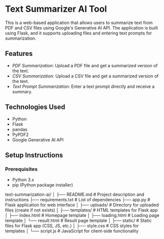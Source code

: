 # Text Summarizer AI Tool

This is a web-based application that allows users to summarize text from PDF and CSV files using Google's Generative AI API. The application is built using Flask, and it supports uploading files and entering text prompts for summarization.

## Features
- *PDF Summarization*: Upload a PDF file and get a summarized version of the text.
- *CSV Summarization*: Upload a CSV file and get a summarized version of the text.
- *Text Prompt Summarization*: Enter a text prompt directly and receive a summary.

## Technologies Used
- Python
- Flask
- pandas
- PyPDF2
- Google Generative AI API

## Setup Instructions

### Prerequisites
- Python 3.x
- pip (Python package installer)


text-summarization-ai/
│
├── README.md              # Project description and instructions
├── requirements.txt       # List of dependencies
├── app.py                 # Flask application for web interface
│
├── uploads/               # Directory for uploaded files (create if not exists)
│
├── templates/             # HTML templates for Flask app
│   ├── index.html         # Homepage template
│   ├── loading.html       # Loading page template
│   └── result.html        # Result page template
│
├── static/                # Static files for Flask app (CSS, JS, etc.)
│   ├── style.css          # CSS styles for templates
│   └── script.js          # JavaScript for client-side functionality
